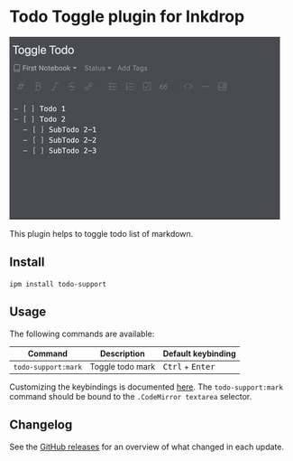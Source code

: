 # Todo Toggle plugin for Inkdrop

![](./media/demo.gif)

This plugin helps to toggle todo list of markdown.

## Install

```
ipm install todo-support
```

## Usage

The following commands are available:

| Command                          | Description                   | Default keybinding                                                                       |
| -------------------------------- | ----------------------------- | ---------------------------------------------------------------------------------------- |
| `todo-support:mark`              | Toggle todo mark              | <kbd>Ctrl</kbd> + <kbd>Enter</kbd>                                                       |

Customizing the keybindings is documented [here](https://docs.inkdrop.app/manual/customizing-keybindings).
The `todo-support:mark` command should be bound to the `.CodeMirror textarea` selector.

## Changelog

See the [GitHub releases](https://github.com/gotchane/inkdrop-todo-support/releases) for an overview of what changed in each update.